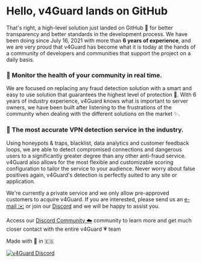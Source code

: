 # Hello, v4Guard lands on GitHub
That's right, a high-level solution just landed on GitHub 🚀 for better transparency and better standards in the development process. We have been doing since July 16, 2021 with more than **6 years of experience**, and we are very proud that v4Guard has become what it is today at the hands of a community of developers and communities that support the project on a daily basis.

### 🍿 Monitor the health of your community in real time.
We are focused on replacing any fraud detection solution with a smart and easy to use solution that guarantees the highest level of protection 👀. With 6 years of industry experience, v4Guard knows what is important to server owners, we have been built after listening to the frustrations of the community when dealing with the different solutions on the market ✨. 

### 💨 The most accurate VPN detection service in the industry.
Using honeypots & traps, blacklist, data analytics and customer feedback loops, we are able to detect compromised connections and dangerous users to a significantly greater degree than any other anti-fraud service. v4Guard also allows for the most flexible and customizable scoring configuration to tailor the service to your audience. Never worry about false positives again, v4Guard's detection is perfectly suited to any site or application.

We're currently a private service and we only allow pre-approved customers to acquire v4Guard. If you are interested, please send us an [e-mail ✉️](mailto:hello@v4guard.io) or join our [Discord](https://v4guard.io/discord) and we will be happy to assist you.

Access our [Discord Community ☁️](https://v4guard.io/discord) community to learn more and get much closer contact with the entire v4Guard 💗 team

Made with 💜 in 🇪🇸

<a href="https://v4guard.io/discord">
 <img alt="v4Guard Discord" src="https://discordapp.com/api/guilds/996842633416683702/widget.png?style=shield">
</a>
